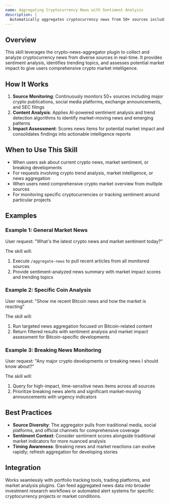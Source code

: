 ```yaml
---
name: Aggregating Cryptocurrency News with Sentiment Analysis
description: |
  Automatically aggregates cryptocurrency news from 50+ sources including CoinDesk, CoinTelegraph, Twitter/X, Reddit, and official project announcements. Performs AI-powered sentiment analysis, trend detection, and market impact scoring. Activates when users ask about crypto news, market sentiment, breaking crypto developments, trending topics, or need comprehensive crypto market analysis across multiple sources.
---
```


## Overview
This skill leverages the crypto-news-aggregator plugin to collect and analyze cryptocurrency news from diverse sources in real-time. It provides sentiment analysis, identifies trending topics, and assesses potential market impact to give users comprehensive crypto market intelligence.

## How It Works
1. **Source Monitoring**: Continuously monitors 50+ sources including major crypto publications, social media platforms, exchange announcements, and SEC filings
2. **Content Analysis**: Applies AI-powered sentiment analysis and trend detection algorithms to identify market-moving news and emerging patterns
3. **Impact Assessment**: Scores news items for potential market impact and consolidates findings into actionable intelligence reports

## When to Use This Skill
- When users ask about current crypto news, market sentiment, or breaking developments
- For requests involving crypto trend analysis, market intelligence, or news aggregation
- When users need comprehensive crypto market overview from multiple sources
- For monitoring specific cryptocurrencies or tracking sentiment around particular projects

## Examples

### Example 1: General Market News
User request: "What's the latest crypto news and market sentiment today?"

The skill will:
1. Execute `/aggregate-news` to pull recent articles from all monitored sources
2. Provide sentiment-analyzed news summary with market impact scores and trending topics

### Example 2: Specific Coin Analysis
User request: "Show me recent Bitcoin news and how the market is reacting"

The skill will:
1. Run targeted news aggregation focused on Bitcoin-related content
2. Return filtered results with sentiment analysis and market impact assessment for Bitcoin-specific developments

### Example 3: Breaking News Monitoring
User request: "Any major crypto developments or breaking news I should know about?"

The skill will:
1. Query for high-impact, time-sensitive news items across all sources
2. Prioritize breaking news alerts and significant market-moving announcements with urgency indicators

## Best Practices
- **Source Diversity**: The aggregator pulls from traditional media, social platforms, and official channels for comprehensive coverage
- **Sentiment Context**: Consider sentiment scores alongside traditional market indicators for more nuanced analysis
- **Timing Awareness**: Breaking news and market reactions can evolve rapidly; refresh aggregation for developing stories

## Integration
Works seamlessly with portfolio tracking tools, trading platforms, and market analysis plugins. Can feed aggregated news data into broader investment research workflows or automated alert systems for specific cryptocurrency projects or market conditions.